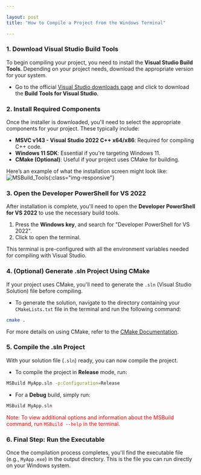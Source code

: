 ```yaml
---

layout: post
title: "How to Compile a Project from the Windows Terminal"

---
```


### 1. Download Visual Studio Build Tools

To begin compiling your project, you need to install the **Visual Studio Build Tools**. Depending on your project needs, download the appropriate version for your system.

* Go to the official [Visual Studio downloads page](https://visualstudio.microsoft.com/downloads/#build-tools-for-visual-studio-2022) and click to download the **Build Tools for Visual Studio**.

### 2. Install Required Components

Once the installer is downloaded, you'll need to select the appropriate components for your project. These typically include:

* **MSVC v143 - Visual Studio 2022 C++ x64/x86**: Required for compiling C++ code.
* **Windows 11 SDK**: Essential if you're targeting Windows 11.
* **CMake (Optional)**: Useful if your project uses CMake for building.

Here’s an example of what the installation screen might look like:
![MSBuild\_Tools](/MyBlog/assets/picture/MSBuild_Tools.png){\:class="img-responsive"}

### 3. Open the Developer PowerShell for VS 2022

After installation is complete, you'll need to open the **Developer PowerShell for VS 2022** to use the necessary build tools.

1. Press the **Windows key**, and search for "Developer PowerShell for VS 2022".
2. Click to open the terminal.

This terminal is pre-configured with all the environment variables needed for compiling with Visual Studio.

### 4. (Optional) Generate .sln Project Using CMake

If your project uses CMake, you'll need to generate the `.sln` (Visual Studio Solution) file before compiling.

* To generate the solution, navigate to the directory containing your `CMakeLists.txt` file in the terminal and run the following command:

```bash
cmake .
```

For more details on using CMake, refer to the [CMake Documentation](https://cmake.org/documentation/).

### 5. Compile the .sln Project

With your solution file (`.sln`) ready, you can now compile the project.

* To compile the project in **Release** mode, run:

```bash
MSBuild MyApp.sln -p:Configuration=Release
```

* For a **Debug** build, simply run:

```bash
MSBuild MyApp.sln
```

<font color="red">Note: To view additional options and information about the MSBuild command, run `MSBuild --help` in the terminal.</font>

### 6. Final Step: Run the Executable

Once the compilation process completes, you'll find the executable file (e.g., `MyApp.exe`) in the output directory. This is the file you can run directly on your Windows system.
